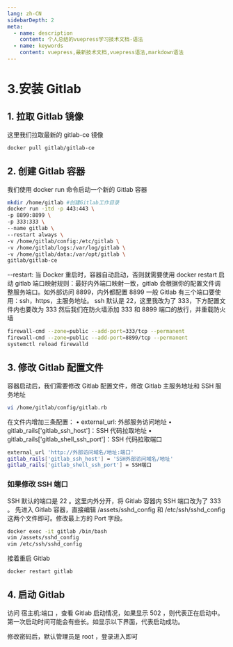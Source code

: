 ```yaml
---
lang: zh-CN
sidebarDepth: 2
meta:
  - name: description
    content: 个人总结的vuepress学习技术文档-语法
  - name: keywords
    content: vuepress,最新技术文档,vuepress语法,markdown语法
---
```


# 3.安装 Gitlab

## 1. 拉取 Gitlab 镜像

这里我们拉取最新的 gitlab-ce 镜像

```bash
docker pull gitlab/gitlab-ce
```

## 2. 创建 Gitlab 容器

我们使用 docker run 命令启动一个新的 Gitlab 容器

```bash
mkdir /home/gitlab #创建Gitlab工作目录
docker run -itd -p 443:443 \
-p 8899:8899 \
-p 333:333 \
--name gitlab \
--restart always \
-v /home/gitlab/config:/etc/gitlab \
-v /home/gitlab/logs:/var/log/gitlab \
-v /home/gitlab/data:/var/opt/gitlab \
gitlab/gitlab-ce
```

--restart: 当 Docker 重启时，容器自动启动，否则就需要使用 docker restart 启动
gitlab 端口映射规则：最好内外端口映射一致，gitlab 会根据你的配置文件调整服务端口。如外部访问 8899，内外都配置 8899
一般 Gitlab 有三个端口要使用：ssh，https，主服务地址。
ssh 默认是 22，这里我改为了 333，下方配置文件内也要改为 333
然后我们在防火墙添加 333 和 8899 端口的放行，并重载防火墙

```bash
firewall-cmd --zone=public --add-port=333/tcp --permanent
firewall-cmd --zone=public --add-port=8899/tcp --permanent
systemctl reload firewalld
```

## 3. 修改 Gitlab 配置文件

容器启动后，我们需要修改 Gitlab 配置文件，修改 Gitlab 主服务地址和 SSH 服务地址

```bash
vi /home/gitlab/config/gitlab.rb
```

在文件内增加三条配置：
• external_url: 外部服务访问地址
• gitlab_rails['gitlab_ssh_host']：SSH 代码拉取地址
• gitlab_rails['gitlab_shell_ssh_port']：SSH 代码拉取端口

```bash
external_url 'http://外部访问域名/地址:端口'
gitlab_rails['gitlab_ssh_host'] = 'SSH外部访问域名/地址'
gitlab_rails['gitlab_shell_ssh_port'] = SSH端口
```

### 如果修改 SSH 端口

SSH 默认的端口是 22 。这里内外分开，将 Gitlab 容器内 SSH 端口改为了 333 。
先进入 Gitlab 容器，直接编辑 /assets/sshd_config 和 /etc/ssh/sshd_config 这两个文件即可。修改最上方的 Port 字段。

```bash
docker exec -it gitlab /bin/bash
vim /assets/sshd_config
vim /etc/ssh/sshd_config
```

接着重启 Gitlab

```bash
docker restart gitlab
```

## 4. 启动 Gitlab

访问 宿主机:端口 ，查看 Gitlab 启动情况，如果显示 502 ，则代表正在启动中。第一次启动时间可能会有些长。如显示以下界面，代表启动成功。

修改密码后，默认管理员是 root ，登录进入即可
